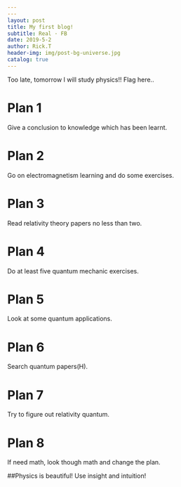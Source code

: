 ```yaml
---
---
layout: post
title: My first blog!
subtitle: Real · FB
date: 2019-5-2
author: Rick.T
header-img: img/post-bg-universe.jpg
catalog: true
---
```

Too late, tomorrow I will study physics!! Flag here..

# Plan 1
Give a conclusion to knowledge which has been learnt.

# Plan 2
Go on electromagnetism learning and do some exercises.

# Plan 3
Read relativity theory papers no less than two.

# Plan 4
Do at least five quantum mechanic exercises.

# Plan 5
Look at some quantum applications.

# Plan 6
Search quantum papers(H).

# Plan 7
Try to figure out relativity quantum.

# Plan 8
If need math, look though math and change the plan.

##Physics is beautiful! Use insight and intuition!

